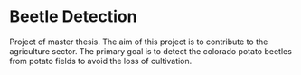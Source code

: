 # Beetle Detection

Project of master thesis. The aim of this project is to contribute to the agriculture sector. The primary goal is to detect the colorado potato beetles from potato fields to avoid the loss of cultivation. 
